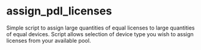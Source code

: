 # assign_pdl_licenses
Simple script to assign large quantities of equal licenses to large quantities of equal devices. Script allows selection of device type you wish to assign licenses from your available pool.
